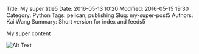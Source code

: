 Title: My super title5
Date: 2016-05-13 10:20
Modified: 2016-05-15 19:30
Category: Python
Tags: pelican, publishing
Slug: my-super-post5
Authors: Kai Wang
Summary: Short version for index and feeds5

My super content

![Alt Text]({filename}/images/peney.jpg)
